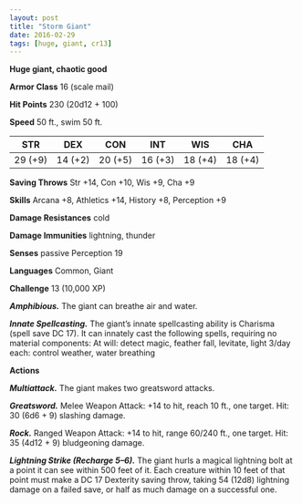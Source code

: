 ```yaml
---
layout: post
title: "Storm Giant"
date: 2016-02-29
tags: [huge, giant, cr13]
---
```


**Huge giant, chaotic good**

**Armor Class** 16 (scale mail)

**Hit Points** 230 (20d12 + 100)

**Speed** 50 ft., swim 50 ft.

|   STR   |   DEX   |   CON   |   INT   |   WIS   |   CHA   |
|:-----:|:-----:|:-----:|:-----:|:-----:|:-----:|
| 29 (+9) | 14 (+2) | 20 (+5) | 16 (+3) | 18 (+4) | 18 (+4) |



**Saving Throws** Str +14, Con +10, Wis +9, Cha +9 

**Skills** Arcana +8, Athletics +14, History +8, Perception +9 

**Damage Resistances** cold 

**Damage Immunities** lightning, thunder 

**Senses** passive Perception 19 

**Languages** Common, Giant 

**Challenge** 13 (10,000 XP)

***Amphibious.*** The giant can breathe air and water. 

***Innate Spellcasting.*** The giant’s innate spellcasting ability is Charisma (spell save DC 17). It can innately cast the following spells, requiring no material components: At will: detect magic, feather fall, levitate, light 3/day each: control weather, water breathing 

**Actions** 

***Multiattack.*** The giant makes two greatsword attacks. 

***Greatsword.*** Melee Weapon Attack: +14 to hit, reach 10 ft., one target. Hit: 30 (6d6 + 9) slashing damage. 

***Rock.*** Ranged Weapon Attack: +14 to hit, range 60/240 ft., one target. Hit: 35 (4d12 + 9) bludgeoning damage. 

***Lightning Strike (Recharge 5–6).*** The giant hurls a magical lightning bolt at a point it can see within 500 feet of it. Each creature within 10 feet of that point must make a DC 17 Dexterity saving throw, taking 54 (12d8) lightning damage on a failed save, or half as much damage on a successful one.
